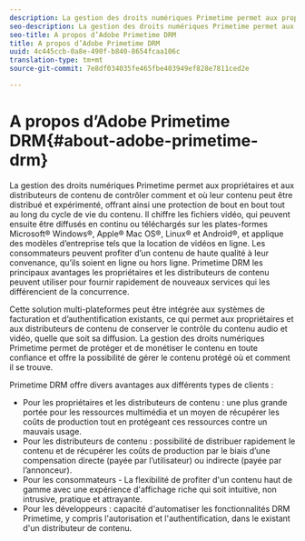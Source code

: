 ```yaml
---
description: La gestion des droits numériques Primetime permet aux propriétaires et aux distributeurs de contenu de contrôler comment et où leur contenu peut être distribué et expérimenté, offrant ainsi une protection de bout en bout tout au long du cycle de vie du contenu. Il chiffre les fichiers vidéo, qui peuvent ensuite être diffusés en continu ou téléchargés sur les plates-formes Microsoft® Windows®, Apple® Mac OS®, Linux® et Android®, et applique des modèles d’entreprise tels que la location de vidéos en ligne. Les consommateurs peuvent profiter d’un contenu de haute qualité à leur convenance, qu’ils soient en ligne ou hors ligne. Primetime DRM  les principaux avantages  les propriétaires et les distributeurs de contenu peuvent utiliser pour fournir rapidement de nouveaux services qui les différencient de la concurrence.
seo-description: La gestion des droits numériques Primetime permet aux propriétaires et aux distributeurs de contenu de contrôler comment et où leur contenu peut être distribué et expérimenté, offrant ainsi une protection de bout en bout tout au long du cycle de vie du contenu. Il chiffre les fichiers vidéo, qui peuvent ensuite être diffusés en continu ou téléchargés sur les plates-formes Microsoft® Windows®, Apple® Mac OS®, Linux® et Android®, et applique des modèles d’entreprise tels que la location de vidéos en ligne. Les consommateurs peuvent profiter d’un contenu de haute qualité à leur convenance, qu’ils soient en ligne ou hors ligne. Primetime DRM  les principaux avantages  les propriétaires et les distributeurs de contenu peuvent utiliser pour fournir rapidement de nouveaux services qui les différencient de la concurrence.
seo-title: A propos d’Adobe Primetime DRM
title: A propos d’Adobe Primetime DRM
uuid: 4c445ccb-0a8e-490f-b840-8654fcaa106c
translation-type: tm+mt
source-git-commit: 7e8df034035fe465fbe403949ef828e7811ced2e

---
```



# A propos d’Adobe Primetime DRM{#about-adobe-primetime-drm}

La gestion des droits numériques Primetime permet aux propriétaires et aux distributeurs de contenu de contrôler comment et où leur contenu peut être distribué et expérimenté, offrant ainsi une protection de bout en bout tout au long du cycle de vie du contenu. Il chiffre les fichiers vidéo, qui peuvent ensuite être diffusés en continu ou téléchargés sur les plates-formes Microsoft® Windows®, Apple® Mac OS®, Linux® et Android®, et applique des modèles d’entreprise tels que la location de vidéos en ligne. Les consommateurs peuvent profiter d’un contenu de haute qualité à leur convenance, qu’ils soient en ligne ou hors ligne. Primetime DRM  les principaux avantages  les propriétaires et les distributeurs de contenu peuvent utiliser pour fournir rapidement de nouveaux services qui les différencient de la concurrence.

Cette solution multi-plateformes peut être intégrée aux systèmes de facturation et d’authentification existants, ce qui permet aux propriétaires et aux distributeurs de contenu de conserver le contrôle du contenu audio et vidéo, quelle que soit sa diffusion. La gestion des droits numériques Primetime permet de protéger et de monétiser le contenu en toute confiance et offre la possibilité de gérer le contenu protégé où et comment il se trouve.

Primetime DRM offre divers avantages aux différents types de clients :

* Pour les propriétaires et les distributeurs de contenu : une plus grande portée pour les ressources multimédia et un moyen de récupérer les coûts de production tout en protégeant ces ressources contre un mauvais usage.
* Pour les distributeurs de contenu : possibilité de distribuer rapidement le contenu et de récupérer les coûts de production par le biais d’une compensation directe (payée par l’utilisateur) ou indirecte (payée par l’annonceur).
* Pour les consommateurs - La flexibilité de profiter d&#39;un contenu haut de gamme avec une expérience d&#39;affichage riche qui soit intuitive, non intrusive, pratique et attrayante.
* Pour les développeurs : capacité d&#39;automatiser les fonctionnalités DRM Primetime, y compris l&#39;autorisation et l&#39;authentification, dans le  existant d&#39;un distributeur de contenu.


